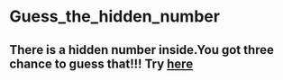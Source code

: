 # Guess_the_hidden_number
## There is a hidden number inside.You got three chance to guess that!!! Try [here](https://amrhitzzz.github.io/Guess_the_hidden_number/.)
